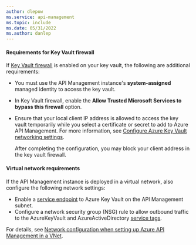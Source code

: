 ```yaml
---
author: dlepow
ms.service: api-management
ms.topic: include
ms.date: 05/31/2022
ms.author: danlep
---
```



#### Requirements for Key Vault firewall

If [Key Vault firewall](../articles/key-vault/general/network-security.md) is enabled on your key vault, the following are additional requirements:

* You must use the API Management instance's **system-assigned** managed identity to access the key vault.
* In Key Vault firewall, enable the **Allow Trusted Microsoft Services to bypass this firewall** option.
* Ensure that your local client IP address is allowed to access the key vault temporarily while you select a certificate or secret to add to Azure API Management. For more information, see [Configure Azure Key Vault networking settings](../articles/key-vault/general/how-to-azure-key-vault-network-security.md).

    After completing the configuration, you may block your client address in the key vault firewall.

#### Virtual network requirements

If the API Management instance is deployed in a virtual network, also configure the following network settings:

* Enable a [service endpoint](../articles/key-vault/general/overview-vnet-service-endpoints.md) to Azure Key Vault on the API Management subnet.
* Configure a network security group (NSG) rule to allow outbound traffic to the AzureKeyVault and AzureActiveDirectory [service tags](../articles/virtual-network/service-tags-overview.md). 

For details, see [Network configuration when setting up Azure API Management in a VNet](../articles/api-management/virtual-network-reference.md).